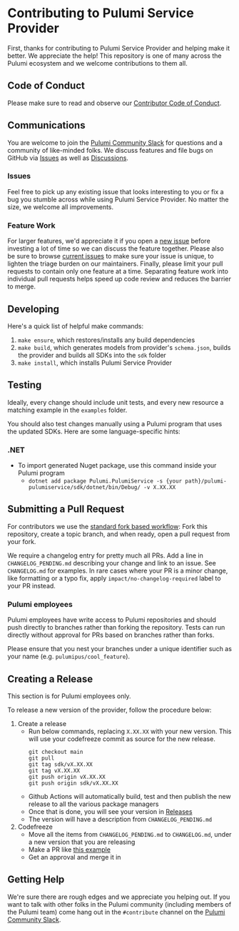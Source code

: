 # Contributing to Pulumi Service Provider

First, thanks for contributing to Pulumi Service Provider and helping make it better. We appreciate the help!
This repository is one of many across the Pulumi ecosystem and we welcome contributions to them all.

## Code of Conduct

Please make sure to read and observe our [Contributor Code of Conduct](./CODE-OF-CONDUCT.md).

## Communications

You are welcome to join the [Pulumi Community Slack](https://slack.pulumi.com/) for questions and a community of like-minded folks.
We discuss features and file bugs on GitHub via [Issues](https://github.com/pulumi/pulumi-pulumiservice/issues) as well as [Discussions](https://github.com/pulumi/pulumi-pulumiservice/discussions).

### Issues

Feel free to pick up any existing issue that looks interesting to you or fix a bug you stumble across while using Pulumi Service Provider. No matter the size, we welcome all improvements.

### Feature Work

For larger features, we'd appreciate it if you open a [new issue](https://github.com/pulumi/pulumi-pulumiservice/issues/new) before investing a lot of time so we can discuss the feature together.
Please also be sure to browse [current issues](https://github.com/pulumi/pulumi-pulumiservice/issues) to make sure your issue is unique, to lighten the triage burden on our maintainers.
Finally, please limit your pull requests to contain only one feature at a time. Separating feature work into individual pull requests helps speed up code review and reduces the barrier to merge.

## Developing

Here's a quick list of helpful make commands:

1. `make ensure`, which restores/installs any build dependencies
1. `make build`, which generates models from provider's `schema.json`, builds the provider and builds all SDKs into the `sdk` folder
1. `make install`, which installs Pulumi Service Provider

## Testing

Ideally, every change should include unit tests, and every new resource a matching example in the `examples` folder.

You should also test changes manually using a Pulumi program that uses the updated SDKs. Here are some language-specific hints:

### .NET
- To import generated Nuget package, use this command inside your Pulumi program
  - `dotnet add package Pulumi.PulumiService -s {your path}/pulumi-pulumiservice/sdk/dotnet/bin/Debug/ -v X.XX.XX`

## Submitting a Pull Request

For contributors we use the [standard fork based workflow](https://gist.github.com/Chaser324/ce0505fbed06b947d962): Fork this repository, create a topic branch, and when ready, open a pull request from your fork.

We require a changelog entry for pretty much all PRs. Add a line in `CHANGELOG_PENDING.md` describing your change and link to an issue. See `CHANGELOG.md` for examples. In rare cases where your PR is a minor change, like formatting or a typo fix, apply `impact/no-changelog-required` label to your PR instead.

### Pulumi employees

Pulumi employees have write access to Pulumi repositories and should push directly to branches rather than forking the repository. Tests can run directly without approval for PRs based on branches rather than forks.

Please ensure that you nest your branches under a unique identifier such as your name (e.g. `pulumipus/cool_feature`).

## Creating a Release

This section is for Pulumi employees only. 

To release a new version of the provider, follow the procedure below:
1. Create a release
   - Run below commands, replacing `X.XX.XX` with your new version. This will use your codefreeze commit as source for the new release. 
        ```
        git checkout main
        git pull
        git tag sdk/vX.XX.XX
        git tag vX.XX.XX
        git push origin vX.XX.XX
        git push origin sdk/vX.XX.XX
        ```
    - Github Actions will automatically build, test and then publish the new release to all the various package managers
    - Once that is done, you will see your version in [Releases](https://github.com/pulumi/pulumi-pulumiservice/releases)
    - The version will have a description from `CHANGELOG_PENDING.md`
1. Codefreeze
   - Move all the items from `CHANGELOG_PENDING.md` to `CHANGELOG.md`, under a new version that you are releasing
   - Make a PR like [this example](https://github.com/pulumi/pulumi-pulumiservice/pull/255)
   - Get an approval and merge it in

## Getting Help

We're sure there are rough edges and we appreciate you helping out. If you want to talk with other folks in the Pulumi community (including members of the Pulumi team) come hang out in the `#contribute` channel on the [Pulumi Community Slack](https://slack.pulumi.com/).